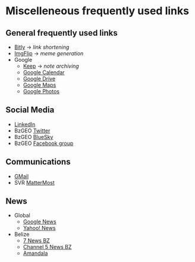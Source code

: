 # Miscelleneous frequently used links

## General frequently used links
* [Bitly](https://bitly.com/) -> *link shortening*
* [ImgFlip](https://imgflip.com/memetemplates) -> *meme generation*
* Google
  * [Keep](https://keep.google.com/u/0/#home) -> *note archiving*
  * [Google Calendar](https://calendar.google.com/calendar/)
  * [Google Drive](https://drive.google.com/drive/)
  * [Google Maps](https://www.google.com/maps/)
  * [Google Photos](https://photos.google.com/)

## Social Media
* [LinkedIn](https://www.linkedin.com/in/bzgeo/)
* BzGEO [Twitter](https://www.twitter.com/BZgeo)
* BzGEO [BlueSky](https://bsky.app/profile/bzgeo.bsky.social)
* BzGEO [Facebook group](https://www.facebook.com/groups/bzgeo)

## Communications
* [GMail](https://mail.google.com/mail/)
* SVR [MatterMost](https://chat.servirglobal.net)

## News
* Global
    * [Google News](https://news.google.com/)
    * [Yahoo! News](https://news.yahoo.com/)
* Belize
    * [7 News BZ](https://www.7newsbelize.com/)
    * [Channel 5 News BZ](https://edition.channel5belize.com/)
    * [Amandala](https://amandala.com.bz/news/)

